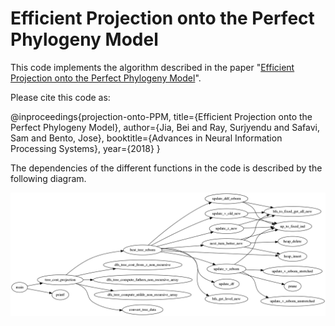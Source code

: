 # Efficient Projection onto the Perfect Phylogeny Model


This code implements the algorithm described in the paper "[Efficient Projection onto the Perfect Phylogeny Model](https://arxiv.org/pdf/1811.01129.pdf)".

Please cite this code as:

@inproceedings{projection-onto-PPM,
  title={Efficient Projection onto the Perfect Phylogeny Model},
  author={Jia, Bei and Ray, Surjyendu  and Safavi, Sam and Bento, Jose},
  booktitle={Advances in Neural Information Processing Systems},
  year={2018}
}

The dependencies of the different functions in the code is described by the following diagram.

![alt text](https://raw.githubusercontent.com/bentoayr/Efficient-Projection-onto-the-Perfect-Phylogeny-Model/master/pic/cflow0.png)
